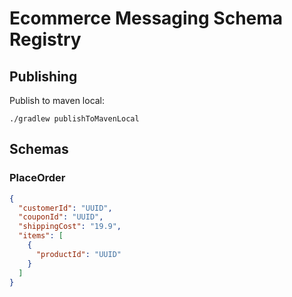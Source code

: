 # Ecommerce Messaging Schema Registry

## Publishing

Publish to maven local:

```shell
./gradlew publishToMavenLocal
```

## Schemas

### PlaceOrder

```json
{
  "customerId": "UUID",
  "couponId": "UUID",
  "shippingCost": "19.9",
  "items": [
    {
      "productId": "UUID"
    }
  ]
}
```
